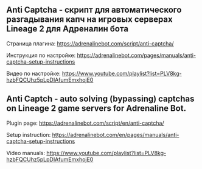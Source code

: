 ## Anti Captcha - скрипт для автоматического разгадывания капч на игровых серверах Lineage 2 для Адреналин бота
Страница плагина: https://adrenalinebot.com/script/anti-captcha/

Инструкция по настройке: https://adrenalinebot.com/pages/manuals/anti-captcha-setup-instructions

Видео по настройке: https://www.youtube.com/playlist?list=PLV8kg-hzbFQCUhz5pLpDIAfumEmxhojE0


## Anti Captch - auto solving (bypassing) captchas on Lineage 2 game servers for Adrenaline Bot. 
Plugin page: https://adrenalinebot.com/script/en/anti-captcha/

Setup instruction: https://adrenalinebot.com/en/pages/manuals/anti-captcha-setup-instructions

Video manuals: https://www.youtube.com/playlist?list=PLV8kg-hzbFQCUhz5pLpDIAfumEmxhojE0
